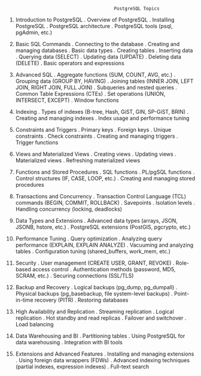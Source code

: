                                             PostgreSQL Topics

1. Introduction to PostgreSQL
. Overview of PostgreSQL
. Installing PostgreSQL
. PostgreSQL architecture
. PostgreSQL tools (psql, pgAdmin, etc.)

2. Basic SQL Commands
. Connecting to the database
. Creating and managing databases
. Basic data types
. Creating tables
. Inserting data
. Querying data (SELECT)
. Updating data (UPDATE)
. Deleting data (DELETE)
. Basic operators and expressions

3. Advanced SQL
. Aggregate functions (SUM, COUNT, AVG, etc.)
. Grouping data (GROUP BY, HAVING)
. Joining tables (INNER JOIN, LEFT JOIN, RIGHT JOIN, FULL JOIN)
. Subqueries and nested queries
. Common Table Expressions (CTEs)
. Set operations (UNION, INTERSECT, EXCEPT)
. Window functions

4. Indexing
. Types of indexes (B-tree, Hash, GiST, GIN, SP-GiST, BRIN)
. Creating and managing indexes
. Index usage and performance tuning

5. Constraints and Triggers
. Primary keys
. Foreign keys
. Unique constraints
. Check constraints
. Creating and managing triggers
. Trigger functions

6. Views and Materialized Views
. Creating views
. Updating views
. Materialized views
. Refreshing materialized views

7. Functions and Stored Procedures
. SQL functions
. PL/pgSQL functions
. Control structures (IF, CASE, LOOP, etc.)
. Creating and managing stored procedures

8. Transactions and Concurrency
. Transaction Control Language (TCL) commands (BEGIN, COMMIT, ROLLBACK)
. Savepoints
. Isolation levels
. Handling concurrency (locking, deadlocks)

9. Data Types and Extensions
. Advanced data types (arrays, JSON, JSONB, hstore, etc.)
. PostgreSQL extensions (PostGIS, pgcrypto, etc.)

10. Performance Tuning
. Query optimization
. Analyzing query performance (EXPLAIN, EXPLAIN ANALYZE)
. Vacuuming and analyzing tables
. Configuration tuning (shared_buffers, work_mem, etc.)

11. Security
. User management (CREATE USER, GRANT, REVOKE)
. Role-based access control
. Authentication methods (password, MD5, SCRAM, etc.)
. Securing connections (SSL/TLS)

12. Backup and Recovery
. Logical backups (pg_dump, pg_dumpall)
. Physical backups (pg_basebackup, file system-level backups)
. Point-in-time recovery (PITR)
. Restoring databases

13. High Availability and Replication
. Streaming replication
. Logical replication
. Hot standby and read replicas
. Failover and switchover
. Load balancing

14. Data Warehousing and BI
. Partitioning tables
. Using PostgreSQL for data warehousing
. Integration with BI tools

15. Extensions and Advanced Features
. Installing and managing extensions
. Using foreign data wrappers (FDWs)
. Advanced indexing techniques (partial indexes, expression indexes)
. Full-text search

